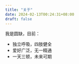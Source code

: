```yaml
---
title: "关于"
date: 2024-02-13T00:24:31+08:00
draft: false
---
```

我是圆缺，目前：

- 独立呼吸，四肢健全
- 爱好广泛，无一精通
- 一天三顿，未来可期



